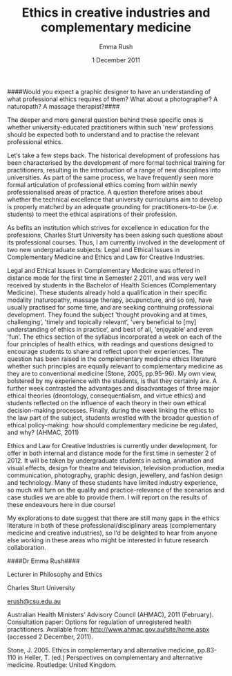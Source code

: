 ﻿---
layout: post
title:  Ethics in creative industries and complementary medicine
date:   1 December 2011
author: Emma Rush
categories: australian-ethics
---

####Would you expect a graphic designer to have an understanding of what professional ethics requires of them? What about a photographer? A naturopath? A massage therapist?####

The deeper and more general question behind these specific ones is whether university-educated practitioners within such 'new‘ professions should be expected both to understand and to practise the relevant professional ethics.

Let‘s take a few steps back. The historical development of professions has been characterised by the development of more formal technical training for practitioners, resulting in the introduction of a range of new disciplines into universities. As part of the same process, we have frequently seen more formal articulation of professional ethics coming from within newly professionalised areas of practice. A question therefore arises about whether the technical excellence that university curriculums aim to develop is properly matched by an adequate grounding for practitioners-to-be (i.e. students) to meet the ethical aspirations of their profession.

As befits an institution which strives for excellence in education for the professions, Charles Sturt University has been asking such questions about its professional courses. Thus, I am currently involved in the development of two new undergraduate subjects: Legal and Ethical Issues in Complementary Medicine and Ethics and Law for Creative Industries.

Legal and Ethical Issues in Complementary Medicine was offered in distance mode for the first time in Semester 2 2011, and was very well received by students in the Bachelor of Health Sciences (Complementary Medicine). These students already hold a qualification in their specific modality (naturopathy, massage therapy, acupuncture, and so on), have usually practised for some time, and are seeking continuing professional development. They found the subject 'thought provoking and at times, challenging‘, 'timely and topically relevant‘, 'very beneficial to [my] understanding of ethics in practice‘, and best of all, 'enjoyable‘ and even 'fun‘. The ethics section of the syllabus incorporated a week on each of the four principles of health ethics, with readings and questions designed to encourage students to share and reflect upon their experiences. The question has been raised in the complementary medicine ethics literature whether such principles are equally relevant to complementary medicine as they are to conventional medicine (Stone, 2005, pp.95-96). My own view, bolstered by my experience with the students, is that they certainly are. A further week contrasted the advantages and disadvantages of three major ethical theories (deontology, consequentialism, and virtue ethics) and students reflected on the influence of each theory in their own ethical decision-making processes. Finally, during the week linking the ethics to the law part of the subject, students wrestled with the broader question of ethical policy-making: how should complementary medicine be regulated, and why? (AHMAC, 2011)

Ethics and Law for Creative Industries is currently under development, for offer in both internal and distance mode for the first time in semester 2 of 2012. It will be taken by undergraduate students in acting, animation and visual effects, design for theatre and television, television production, media communication, photography, graphic design, jewellery, and fashion design and technology. Many of these students have limited industry experience, so much will turn on the quality and practice-relevance of the scenarios and case studies we are able to provide them. I will report on the results of these endeavours here in due course!

My explorations to date suggest that there are still many gaps in the ethics literature in both of these professional/disciplinary areas (complementary medicine and creative industries), so I‘d be delighted to hear from anyone else working in these areas who might be interested in future research collaboration.

####Dr Emma Rush####

Lecturer in Philosophy and Ethics

Charles Sturt University

erush@csu.edu.au

Australian Health Ministers’ Advisory Council (AHMAC), 2011 (February). Consultation paper: Options for regulation of unregistered health practitioners. Available from: http://www.ahmac.gov.au/site/home.aspx (accessed 2 December, 2011).

Stone, J. 2005. Ethics in complementary and alternative medicine, pp.83-110 in Heller, T. (ed.) Perspectives on complementary and alternative medicine. Routledge: United Kingdom.

